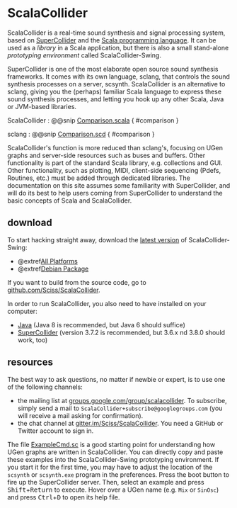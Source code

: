# ScalaCollider

ScalaCollider is a real-time sound synthesis and signal processing system, based on [SuperCollider](http://supercollider.sf.net) and the [Scala programming language](http://scala-lang.org/). It can be used as a _library_ in a Scala application, but there is also a small stand-alone _prototyping environment_ called ScalaCollider-Swing.

SuperCollider is one of the most elaborate open source sound synthesis frameworks. It comes with its own language, sclang, that controls the sound synthesis processes on a server, scsynth. ScalaCollider is an alternative to sclang, giving you the (perhaps) familiar Scala language to express these sound synthesis processes, and letting you hook up any other Scala, Java or JVM-based libraries.

ScalaCollider
:   @@snip [Comparison.scala](/../../snippets/src/main/scala/Comparison.scala) { #comparison }

sclang
:   @@snip [Comparison.scd](/../../snippets/src/main/supercollider/Comparison.scd) { #comparison }

ScalaCollider's function is more reduced than sclang's, focusing on UGen graphs and server-side resources such as buses and buffers. Other functionality is part of the standard Scala library, e.g. collections and GUI. Other functionality, such as plotting, MIDI, client-side sequencing (Pdefs, Routines, etc.) must be added through dedicated libraries. The documentation on this site assumes some familiarity with SuperCollider, and will do its best to help users coming from SuperCollider to understand the basic concepts of Scala and ScalaCollider.

## download

To start hacking straight away, download the [latest version](https://github.com/Sciss/ScalaColliderSwing/releases/latest) of ScalaCollider-Swing:

- @extref[All Platforms](swingdl:_universal.zip)
- @extref[Debian Package](swingdl:_all.deb)

If you want to build from the source code, go to [github.com/Sciss/ScalaCollider](http://github.com/Sciss/ScalaCollider).

In order to run ScalaCollider, you also need to have installed on your computer:

- [Java](https://www.java.com/download/) (Java 8 is recommended, but Java 6 should suffice) 
- [SuperCollider](https://supercollider.github.io/download) (version 3.7.2 is recommended, but 3.6.x nd 3.8.0 should work, too)

## resources

The best way to ask questions, no matter if newbie or expert, is to use one of the following channels:

- the mailing list at [groups.google.com/group/scalacollider](http://groups.google.com/group/scalacollider). To subscribe, simply send a mail to `ScalaCollider+subscribe@googlegroups.com` (you will receive a mail asking for confirmation).
- the chat channel at [gitter.im/Sciss/ScalaCollider](https://gitter.im/Sciss/ScalaCollider). You need a GitHub or Twitter account to sign in.

The file [ExampleCmd.sc](https://raw.githubusercontent.com/Sciss/ScalaCollider/master/ExampleCmd.sc) is a good starting point for understanding how UGen graphs are written in ScalaCollider. You can directly copy and paste these examples into the ScalaCollider-Swing prototyping environment. If you start it for the first time, you may have to adjust the location of the `scsynth` or `scsynth.exe` program in the preferences. Press the boot button to fire up the SuperCollider server. Then, select an example and press <kbd>Shift</kbd>+<kbd>Return</kbd> to execute. Hover over a UGen name (e.g. `Mix` or `SinOsc`) and press <kbd>Ctrl</kbd>+<kbd>D</kbd> to open its help file.
